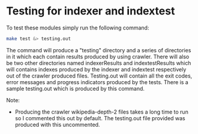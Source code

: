 # Testing for indexer and indextest

To test these modules simply run the following command:

```bash
make test &> testing.out
```

The command will produce a "testing" directory and a series of directories in it 
which each contain results produced by using crawler. There will also be two other directories
named indexerResults and indextestResults which will contains indexes produced by the indexer and indextest
respectively out of the crawler produced files. Testing.out will contain all the exit codes, error messages
and progress indicators produced by the tests. There is a sample testing.out which is produced by this command.

Note: 
- Producing the crawler wikipedia-depth-2 files takes a long time to run so I commented this out by default. The 
  testing.out file provided was produced with this uncommented.
